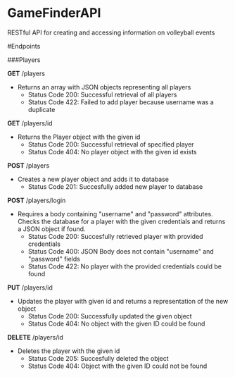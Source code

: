 # GameFinderAPI
RESTful API for creating and accessing information on volleyball events

#Endpoints

###Players

**GET** /players
+ Returns an array with JSON objects representing all players 
  - Status Code 200: Successful retrieval of all players
  - Status Code 422: Failed to add player because username was a duplicate
    
**GET** /players/id
+ Returns the Player object with the given id
  - Status Code 200: Successful retrieval of specified player
  - Status Code 404: No player object with the given id exists
    
**POST** /players
+ Creates a new player object and adds it to database
  - Status Code 201: Succesfully added new player to database
    
**POST** /players/login
+ Requires a body containing "username" and "password" attributes.  Checks the database for a player with the given credentials and returns a JSON object if found.
  - Status Code 200: Succesfully retrieved player with provided credentials
  - Status Code 400: JSON Body does not contain "username" and "password" fields
  - Status Code 422: No player with the provided credentials could be found
    
**PUT** /players/id
+ Updates the player with given id and returns a representation of the new object
  - Status Code 200: Successfully updated the given object
  - Status Code 404: No object with the given ID could be found
    
**DELETE** /players/id
+ Deletes the player with the given id
  - Status Code 205: Succesfully deleted the object
  - Status Code 404: Object with the given ID could not be found   
